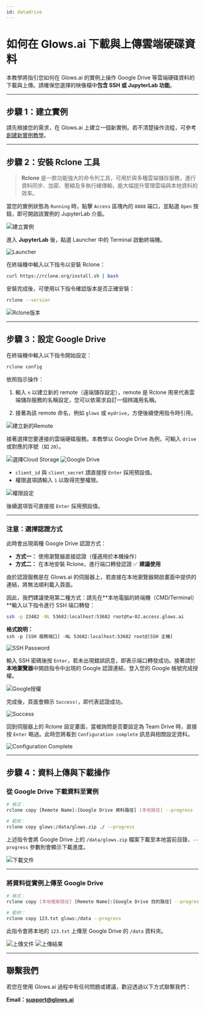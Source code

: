 ```yaml
---
id: datadrive
---
```


# 如何在 Glows.ai 下載與上傳雲端硬碟資料

本教學將指引您如何在 Glows.ai 的實例上操作 Google Drive 等雲端硬碟資料的下載與上傳。請確保您選擇的映像檔中**包含 SSH 或 JupyterLab 功能**。

---

## **步驟 1：建立實例**

請先根據您的需求，在 Glows.ai 上建立一個新實例。若不清楚操作流程，可參考[創建新實例教學](https://docs.glows.ai/docs/Create%20New)。

---

## **步驟 2：安裝 Rclone 工具**

> **Rclone** 是一款功能強大的命令列工具，可用於與多種雲端儲存服務，進行資料同步、加密、壓縮及多執行緒傳輸，能大幅提升管理雲端與本地資料的效率。

當您的實例狀態為 `Running` 時，點擊 `Access` 區塊內的 `8888` 端口，並點選 `Open` 按鈕，即可開啟該實例的 JupyterLab 介面。

![建立實例](../../../../tutorials-images/04.CloudDrive/01.CreateAnInstance.png)

進入 **JupyterLab** 後，點選 Launcher 中的 Terminal 啟動終端機。

![Launcher](../../../../tutorials-images/04.CloudDrive/02.Lancher.png)

在終端機中輸入以下指令以安裝 Rclone：

```bash
curl https://rclone.org/install.sh | bash
```

安裝完成後，可使用以下指令確認版本是否正確安裝：

```bash
rclone --version
```

![Rclone版本](../../../../tutorials-images/04.CloudDrive/03.RcloneVersion.png)

---

## **步驟 3：設定 Google Drive**

在終端機中輸入以下指令開始設定：

```bash
rclone config
```

依照指示操作：

1. 輸入 `n` 以建立新的 remote（遠端儲存設定），remote 是 Rclone 用來代表雲端儲存服務的名稱設定，您可以依需求自訂一個辨識用名稱。

2. 接著為該 remote 命名，例如 `glows` 或 `mydrive`，方便後續使用指令時引用。

![建立新的Remote](../../../../tutorials-images/04.CloudDrive/04.CreateNewRemote.png)

接著選擇您要連接的雲端硬碟服務。本教學以 Google Drive 為例，可輸入 `drive` 或對應的序號（如 `20`）。

![選擇Cloud Storage](../../../../tutorials-images/04.CloudDrive/05.ConfigureCloudStorage.png)
![Google Drive](../../../../tutorials-images/04.CloudDrive/06.GoogleDrive.png)

- `client_id` 與 `client_secret` 請直接按 `Enter` 採用預設值。
- 權限選項請輸入 `1` 以取得完整權限。

![權限設定](../../../../tutorials-images/04.CloudDrive/07.AccessPermission.png)

後續選項皆可直接按 `Enter` 採用預設值。

---

### 注意：選擇認證方式

此時會出現兩種 Google Drive 認證方式：

- **方式一：** 使用瀏覽器直接認證（僅適用於本機操作）
- **方式二：** 在本地安裝 Rclone，進行端口轉發認證 ✅ **建議使用**

由於認證服務是在 Glows.ai 的伺服器上，若直接在本地瀏覽器開啟畫面中提供的連結，將無法順利載入頁面。

因此，我們建議使用第二種方式：請先在**本地電腦的終端機（CMD/Terminal）**輸入以下指令進行 SSH 端口轉發：

```bash
ssh -p 23482 -NL 53682:localhost:53682 root@tw-02.access.glows.ai
```

**格式說明：**  
`ssh -p [SSH 服務端口] -NL 53682:localhost:53682 root@[SSH 主機]`

![SSH Password](../../../../tutorials-images/04.CloudDrive/09.SSH%20Password.png)

輸入 SSH 密碼後按 `Enter`，若未出現錯誤訊息，即表示端口轉發成功。接著請於**本地瀏覽器**中開啟指令中出現的 Google 認證連結，登入您的 Google 帳號完成授權。

![Google授權](../../../../tutorials-images/04.CloudDrive/10.GoogleAccountAccess.jpg)

完成後，頁面會顯示 `Success!`，即代表認證成功。

![Success](../../../../tutorials-images/04.CloudDrive/11.Success.png)

回到伺服器上的 Rclone 設定畫面，當被詢問是否要設定為 Team Drive 時，直接按 `Enter` 略過。此時您將看到 `Configuration complete` 訊息與相關設定資料。

![Configuration Complete](../../../../tutorials-images/04.CloudDrive/12.ConfigurationComplete.png)

---

## **步驟 4：資料上傳與下載操作**

### 從 Google Drive 下載資料至實例

```bash
# 格式：
rclone copy [Remote Name]:[Google Drive 資料路徑] [本地路徑] --progress

# 範例：
rclone copy glows:/data/glows.zip ./ --progress
```

上述指令會將 Google Drive 上的 `/data/glows.zip` 檔案下載至本地當前目錄，`--progress` 參數則會顯示下載進度。

![下載文件](../../../../tutorials-images/04.CloudDrive/13.DownloadFile.png)

---

### 將資料從實例上傳至 Google Drive

```bash
# 格式：
rclone copy [本地檔案路徑] [Remote Name]:[Google Drive 目的路徑] --progress

# 範例：
rclone copy 123.txt glows:/data --progress
```

此指令會將本地的 `123.txt` 上傳至 Google Drive 的 `/data` 資料夾。

![上傳文件](../../../../tutorials-images/04.CloudDrive/14.UploadFile.png)
![上傳結果](../../../../tutorials-images/04.CloudDrive/15.UploadResult.png)

---

## 聯繫我們

若您在使用 Glows.ai 過程中有任何問題或建議，歡迎透過以下方式聯繫我們：

**Email：support@glows.ai**
